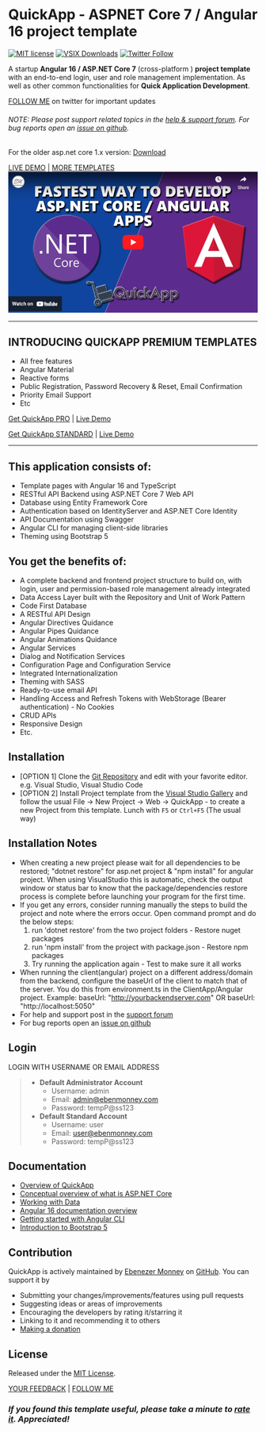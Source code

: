 # **QuickApp** - ASPNET Core 7 / Angular 16 project template
[![MIT license](https://cdn.rawgit.com/emonney/tempa/7e9d69ad/MITLicense.png)](https://github.com/emonney/QuickApp/blob/master/LICENSE)
[![VSIX Downloads](https://img.shields.io/visual-studio-marketplace/d/adentum.QuickApp-ASPNETCoreAngularXProjectTemplate)](https://marketplace.visualstudio.com/items?itemName=adentum.QuickApp-ASPNETCoreAngularXProjectTemplate)
[![Twitter Follow](https://img.shields.io/twitter/follow/kommand?style=social)](https://twitter.com/kommand)

A startup **Angular 16 / ASP.NET Core 7** (cross-platform ) **project template** with an end-to-end login, user and role management implementation.
As well as other common functionalities for **Quick Application Development**.

[FOLLOW ME](https://twitter.com/kommand) on twitter for important updates

###### NOTE: Please post support related topics in the [help & support forum](https://www.ebenmonney.com/support/forum/product-support). For bug reports open an [issue on github](https://github.com/emonney/QuickApp/issues). 

For the older asp.net core 1.x version: [Download](https://github.com/emonney/QuickApp-VSIX/releases/tag/v1.5")

[LIVE DEMO](http://quickapp.ebenmonney.com) | [MORE TEMPLATES](https://www.ebenmonney.com/templates)
[![QuickApp Intro](YouTube-Intro.png)](https://www.youtube.com/watch?v=R6LyABsq_fY)

___
## INTRODUCING QUICKAPP PREMIUM TEMPLATES
*   All free features
*   Angular Material
*	Reactive forms
*	Public Registration, Password Recovery & Reset, Email Confirmation
*   Priority Email Support
*   Etc

[Get QuickApp PRO](https://www.ebenmonney.com/product/quickapp-pro) | [Live Demo](http://quickapp-pro.ebenmonney.com/)

[Get QuickApp STANDARD](https://www.ebenmonney.com/product/quickapp-standard) | [Live Demo](http://quickapp-standard.ebenmonney.com/)
___



## This application consists of:

*   Template pages with Angular 16 and TypeScript
*   RESTful API Backend using ASP.NET Core 7 Web API
*   Database using Entity Framework Core
*   Authentication based on IdentityServer and ASP.NET Core Identity
*   API Documentation using Swagger
*   Angular CLI for managing client-side libraries
*   Theming using Bootstrap 5

## You get the benefits of:

*   A complete backend and frontend project structure to build on, with login, user and permission-based role management already integrated
*   Data Access Layer built with the Repository and Unit of Work Pattern
*   Code First Database
*   A RESTful API Design
*   Angular Directives Quidance
*   Angular Pipes Quidance
*   Angular Animations Quidance
*   Angular Services
*   Dialog and Notification Services
*   Configuration Page and Configuration Service
*   Integrated Internationalization
*   Theming with SASS
*   Ready-to-use email API
*   Handling Access and Refresh Tokens with WebStorage (Bearer authentication) - No Cookies
*   CRUD APIs
*   Responsive Design
*   Etc.


## Installation

*   [OPTION 1] Clone the [Git Repository](https://github.com/emonney/QuickApp.git) and edit with your favorite editor. e.g. Visual Studio, Visual Studio Code
*   [OPTION 2] Install Project template from the [Visual Studio Gallery](https://marketplace.visualstudio.com/items?itemName=adentum.QuickApp-ASPNETCoreAngularXProjectTemplate) and follow the usual File -> New Project -> Web -> QuickApp - to create a new Project from this template.
    Lunch with `F5` or `Ctrl+F5` (The usual way)


## Installation Notes

*   When creating a new project please wait for all dependencies to be restored; "dotnet restore" for asp.net project & "npm install" for angular project.
    When using VisualStudio this is automatic, check the output window or status bar to know that the package/dependencies restore process is complete before launching your program for the first time.
*   If you get any errors, consider running manually the steps to build the project and note where the errors occur.
    Open command prompt and do the below steps:  
    1. run 'dotnet restore' from the two project folders - Restore nuget packages
	2. run 'npm install' from the project with package.json - Restore npm packages
	3. Try running the application again - Test to make sure it all works
*	When running the client(angular) project on a different address/domain from the backend, configure the baseUrl of the client to match that of the server.
	You do this from environment.ts in the ClientApp/Angular project.
	Example: baseUrl: "http://yourbackendserver.com" OR baseUrl: "http://localhost:5050"
*	For help and support post in the [support forum](https://www.ebenmonney.com/support/forum/product-support)
*	For bug reports open an [issue on github](https://github.com/emonney/QuickApp/issues)


## Login

LOGIN WITH USERNAME OR EMAIL ADDRESS
> * **Default Administrator Account**
>   * Username: admin
>   * Email:    admin@ebenmonney.com
>   * Password: tempP@ss123
> * **Default Standard Account**
>   * Username: user
>   * Email:    user@ebenmonney.com
>   * Password: tempP@ss123


## Documentation

*   [Overview of QuickApp](https://www.ebenmonney.com/quickapp)
*   [Conceptual overview of what is ASP.NET Core](https://go.microsoft.com/fwlink/?LinkId=518008)
*   [Working with Data](https://docs.microsoft.com/en-us/ef/#pivot=efcore)
*   [Angular 16 documentation overview](https://angular.io/guide/quickstart)
*   [Getting started with Angular CLI](https://cli.angular.io)
*   [Introduction to Bootstrap 5](https://getbootstrap.com/docs/5.2/getting-started/introduction)


## Contribution

QuickApp is actively maintained by [Ebenezer Monney](https://github.com/emonney) on [GitHub](https://github.com/emonney/QuickApp). You can support it by
*   Submitting your changes/improvements/features using pull requests
*   Suggesting ideas or areas of improvements
*   Encouraging the developers by rating it/starring it
*   Linking to it and recommending it to others
*   [Making a donation](https://paypal.me/ebenmonney)


## License

Released under the [MIT License](https://github.com/emonney/QuickApp/blob/master/LICENSE).

[YOUR FEEDBACK](mailto:contact@ebenmonney.com) | [FOLLOW ME](https://twitter.com/kommand)

### _**If you found this template useful, please take a minute to [rate it](https://marketplace.visualstudio.com/items?itemName=adentum.QuickApp-ASPNETCoreAngularXProjectTemplate#review-details). Appreciated!**_
